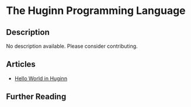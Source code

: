 # The Huginn Programming Language

## Description

No description available. Please consider contributing.

## Articles

- [Hello World in Huginn](https://sampleprograms.io/projects/hello-world/huginn)

## Further Reading